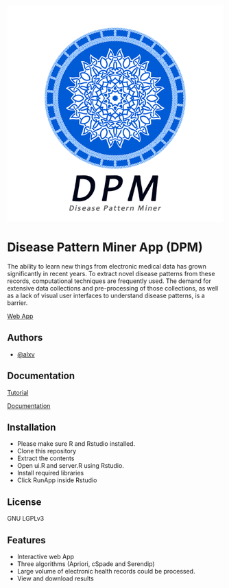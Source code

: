 
![Logo](https://github.com/alxv/disease-pattern-miner/blob/main/DPM_Logo_back.png?raw=true)


# Disease Pattern Miner App (DPM)

The ability to learn new things from electronic medical data has grown significantly in recent years. To extract novel disease patterns from these records, computational techniques are frequently used. 
The demand for extensive data collections and pre-processing of those collections, as well as a lack of visual user interfaces to understand disease patterns, is a barrier.

[Web App](http://diseasepatterns.com/)
## Authors

- [@alxv](https://www.github.com/alxv)


## Documentation

[Tutorial](https://github.com/alxv/disease-pattern-miner/blob/main/www/Tutorial.pdf)

[Documentation](https://github.com/alxv/disease-pattern-miner/blob/main/www/Documentation_DPM.pdf)


## Installation

- Please make sure R and Rstudio installed.
- Clone this repository
- Extract the contents
- Open ui.R and server.R using Rstudio.
- Install required libraries
- Click RunApp inside Rstudio

    
## License
GNU LGPLv3
## Features

- Interactive web App
- Three algorithms (Apriori, cSpade and Serendip)
- Large volume of electronic health records could be processed.
- View and download results

